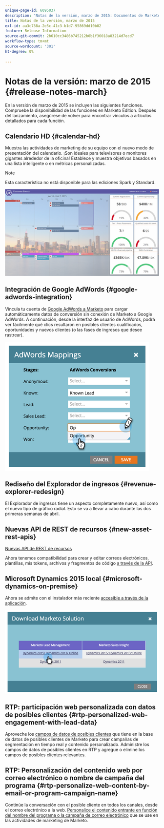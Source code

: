 ```yaml
---
unique-page-id: 6095037
description: 'Notas de la versión, marzo de 2015: Documentos de Marketo: documentación del producto'
title: Notas de la versión, marzo de 2015
exl-id: aa3c738a-2e5c-41c3-b1d7-95869dd10b02
feature: Release Information
source-git-commit: 2b610cc3486b745212b0b1f36018a83214d7ecd7
workflow-type: tm+mt
source-wordcount: '301'
ht-degree: 0%

---
```


# Notas de la versión: marzo de 2015 {#release-notes-march}

En la versión de marzo de 2015 se incluyen las siguientes funciones. Compruebe la disponibilidad de las funciones en Marketo Edition. Después del lanzamiento, asegúrese de volver para encontrar vínculos a artículos detallados para cada función.

## Calendario HD {#calendar-hd}

Muestra las actividades de marketing de su equipo con el nuevo modo de presentación del calendario. ¡Son ideales para televisores o monitores gigantes alrededor de la oficina! Establece y muestra objetivos basados en una lista inteligente o en métricas personalizadas.

>[!NOTE]
>
>Esta característica no está disponible para las ediciones Spark y Standard.

![](assets/image2015-3-23-11-3a39-3a15.png)

## Integración de Google AdWords {#google-adwords-integration}

Vincula tu cuenta de [Google AdWords a Marketo](/help/marketo/product-docs/administration/additional-integrations/add-google-adwords-as-a-launchpoint-service.md) para cargar automáticamente datos de conversión sin conexión de Marketo a Google AdWords. A continuación, desde la interfaz de usuario de AdWords, podrá ver fácilmente qué clics resultaron en posibles clientes cualificados, oportunidades y nuevos clientes (o las fases de ingresos que desee rastrear).

![](assets/image2015-3-23-11-3a50-3a55.png)

## Rediseño del Explorador de ingresos {#revenue-explorer-redesign}

El Explorador de ingresos tiene un aspecto completamente nuevo, así como el nuevo tipo de gráfico radial. Esto se va a llevar a cabo durante las dos primeras semanas de abril.

## Nuevas API de REST de recursos {#new-asset-rest-apis}

[Nuevas API de REST de recursos](https://experienceleague.adobe.com/en/docs/marketo-developer/marketo/rest/assets/assets)

Ahora tenemos compatibilidad para crear y editar correos electrónicos, plantillas, mis tokens, archivos y fragmentos de código [a través de la API](https://developer.adobe.com/marketo-apis/api/asset/).

## Microsoft Dynamics 2015 local {#microsoft-dynamics-on-premise}

Ahora se admite con el instalador más reciente [accesible a través de la aplicación](/help/marketo/product-docs/crm-sync/microsoft-dynamics-sync/sync-setup/update-the-marketo-solution-for-microsoft-dynamics.md).

![](assets/image2015-3-23-11-3a47-3a16.png)

## RTP: participación web personalizada con datos de posibles clientes {#rtp-personalized-web-engagement-with-lead-data}

Aproveche los [campos de datos de posibles clientes](/help/marketo/product-docs/web-personalization/using-web-segments/manage-person-data.md) que tiene en la base de datos de posibles clientes de Marketo para crear campañas de segmentación en tiempo real y contenido personalizado. Administre los campos de datos de posibles clientes en RTP y agregue o elimine los campos de posibles clientes relevantes.

## RTP: Personalización del contenido web por correo electrónico o nombre de campaña del programa {#rtp-personalize-web-content-by-email-or-program-campaign-name}

Continúe la conversación con el posible cliente en todos los canales, desde el correo electrónico a la web. [Personalice el contenido entrante en función del nombre del programa o la campaña de correo electrónico](/help/marketo/product-docs/web-personalization/using-web-segments/web-segments.md) que se use en las actividades de marketing de Marketo.

